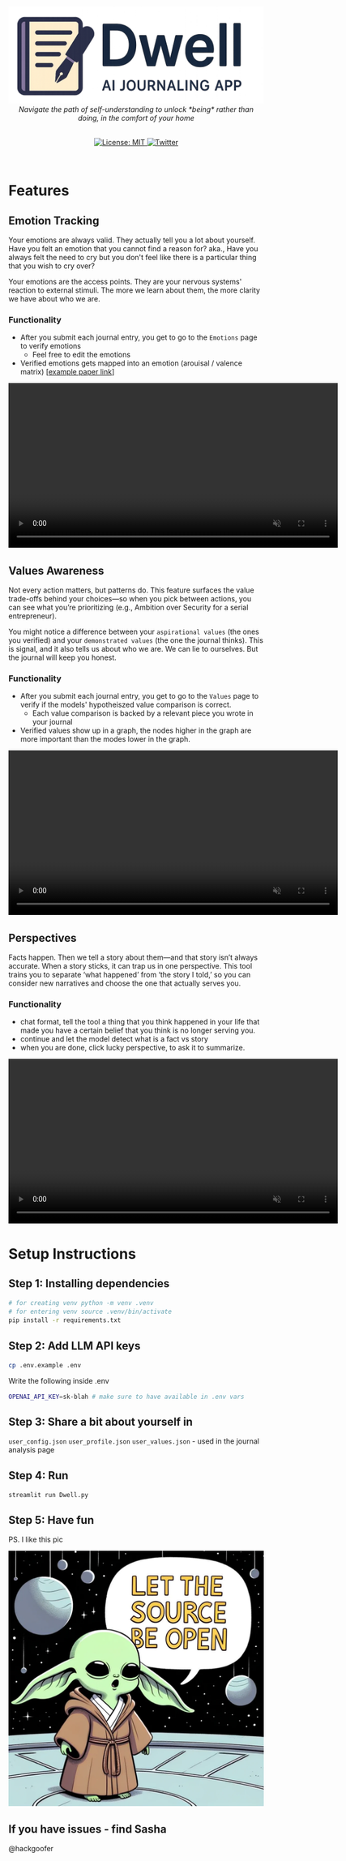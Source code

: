 <div align="center">
    <img src="resources/github-banner.png" alt="Logo">
</div>

<div align="center">
  <em>Navigate the path of self-understanding to unlock *being* rather than doing, in the comfort of your home</em>
</div>

<br />

<p align="center">
  <a href="https://opensource.org/licenses/MIT">
    <img src="https://img.shields.io/badge/License-MIT-yellow.svg?&color=3670A0" alt="License: MIT">
  </a>
  <a href="https://twitter.com/hackgoofer/">
    <img src="https://img.shields.io/twitter/follow/hackgoofer" alt="Twitter" style="height: 20px;">
  </a>
</p>

<br/>

# Features

## Emotion Tracking

Your emotions are always valid. They actually tell you a lot about yourself. Have you felt an emotion that you cannot find a reason for? aka., Have you always felt the need to cry but you don't feel like there is a particular thing that you wish to cry over?

Your emotions are the access points. They are your nervous systems' reaction to external stimuli. The more we learn about them, the more clarity we have about who we are.

### Functionality

- After you submit each journal entry, you get to go to the `Emotions` page to verify emotions
  - Feel free to edit the emotions
- Verified emotions gets mapped into an emotion (arouisal / valence matrix) [[example paper link](https://www.sciencedirect.com/science/article/pii/S0191886923000740)]

<div align="center">
  <video src="resources/emotions.mp4" width="650" autoplay loop muted></video>
</div>

## Values Awareness

Not every action matters, but patterns do. This feature surfaces the value trade-offs behind your choices—so when you pick between actions, you can see what you’re prioritizing (e.g., Ambition over Security for a serial entrepreneur).

You might notice a difference between your `aspirational values` (the ones you verified) and your `demonstrated values` (the one the journal thinks). This is signal, and it also tells us about who we are. We can lie to ourselves. But the journal will keep you honest.

### Functionality

- After you submit each journal entry, you get to go to the `Values` page to verify if the models' hypotheiszed value comparison is correct.
  - Each value comparison is backed by a relevant piece you wrote in your journal
- Verified values show up in a graph, the nodes higher in the graph are more important than the modes lower in the graph.

<div align="center">
  <video src="resources/values.mp4" width="650" autoplay loop muted></video>
</div>

## Perspectives

Facts happen. Then we tell a story about them—and that story isn’t always accurate. When a story sticks, it can trap us in one perspective. This tool trains you to separate ‘what happened’ from ‘the story I told,’ so you can consider new narratives and choose the one that actually serves you.

### Functionality

- chat format, tell the tool a thing that you think happened in your life that made you have a certain belief that you think is no longer serving you.
- continue and let the model detect what is a fact vs story
- when you are done, click lucky perspective, to ask it to summarize.

<div align="center">
    <video src="resources/lucky-perspectives.mp4"  width="650" autoplay loop muted></video>
</div>

# Setup Instructions

## Step 1: Installing dependencies

```bash
# for creating venv python -m venv .venv
# for entering venv source .venv/bin/activate
pip install -r requirements.txt
```

## Step 2: Add LLM API keys

```bash
cp .env.example .env
```

Write the following inside .env

```bash
OPENAI_API_KEY=sk-blah # make sure to have available in .env vars
```

## Step 3: Share a bit about yourself in

`user_config.json`
`user_profile.json`
`user_values.json` - used in the journal analysis page

## Step 4: Run

```
streamlit run Dwell.py
```

## Step 5: Have fun

PS. I like this pic

<div align="center">
    <img src="resources/opensource.png" alt="Logo">
</div>

## If you have issues - find Sasha

@hackgoofer
